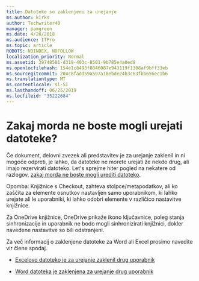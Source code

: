 ```yaml
---
title: Datoteke so zaklenjeni za urejanje
ms.author: kirks
author: Techwriter40
manager: pamgreen
ms.date: 4/26/2018
ms.audience: ITPro
ms.topic: article
ROBOTS: NOINDEX, NOFOLLOW
localization_priority: Normal
ms.assetid: 39748581-d319-403c-8501-9b785e4a0ed8
ms.openlocfilehash: 154e1c8493f8846087e943119f1308af9bff33eb
ms.sourcegitcommit: 204c8fadd59a597a18ebde24b3c63fbb656ec1b6
ms.translationtype: MT
ms.contentlocale: sl-SI
ms.lasthandoff: 06/25/2019
ms.locfileid: "35222684"
---
```

# <a name="why-you-might-not-be-able-to-edit-files"></a>Zakaj morda ne boste mogli urejati datoteke?

Če dokument, delovni zvezek ali predstavitev je za urejanje zaklenil in ni mogoče odpreti, je lahko, da datoteke ne morete urejati že nekdo drug, ali imajo rezervirati datoteko. Let's sprejme hiter pogled na nekatere od razlogov, [zakaj morda ne boste mogli urediti datoteko](https://support.office.com/article/why-can-t-i-edit-this-file-97315f48-aa5e-49d3-a4ae-a14b73daf87b).

Opomba: Knjižnice s Checkout, zahteva stolpce/metapodatkov, ali ko zaščita za elemente osnutkov nastavljen samo uporabnikom, ki lahko urejate ali le uporabniki, ki lahko odobri elemente v različico nastavitve knjižnice.

Za OneDrive knjižnice, OneDrive prikaže ikono ključavnice, poleg stanja sinhronizacije in uporabnik ne bodo mogli sinhronizirati knjižnici, dokler navedene nastavitve so bili odstranjeni.

Za več informacij o zaklenjene datoteke za Word ali Excel prosimo navedite vir člene spodaj.

- [Excelovo datoteko je za urejanje zaklenil drug uporabnik](https://support.office.com/article/Excel-file-is-locked-for-editing-by-another-user-6fa93887-2c2c-45f0-abcc-31b04aed68b3)

- [Word datoteka je zaklenjena za urejanje drug uporabnik](https://support.microsoft.com/help/313472/the-document-is-locked-for-editing-by-another-user-error-message-when)

